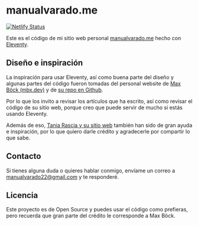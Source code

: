 # manualvarado.me

[![Netlify Status](https://api.netlify.com/api/v1/badges/2fdd0363-ed91-4b4f-a46d-5891a629ddb1/deploy-status)](https://app.netlify.com/sites/manualvarado/deploys)

Este es el código de mi sitio web personal [manualvarado.me](https://www.manualvarado.me/) hecho con [Eleventy](https://www.11ty.dev/).

## Diseño e inspiración

La inspiración para usar Eleventy, así como buena parte del diseño y algunas partes del código fueron tomadas del personal website de [Max Böck (mbx.dev)](https://mxb.dev/) y de [su repo en Github](https://github.com/maxboeck/mxb).

Por lo que los invito a revisar los artículos que ha escrito, así como revisar el código de su sitio web, porque creo que puede servir de mucho si estás usando Eleventy.

Además de eso, [Tania Rascia y su sitio web](https://www.taniarascia.com/) también han sido de gran ayuda e inspiración, por lo que quiero darle crédito y agradecerle por compartir lo que sabe.

## Contacto

Si tienes alguna duda o quieres hablar conmigo, envíame un correo a manualvarado22@gmail.com y te responderé.

## Licencia

Este proyecto es de Open Source y puedes usar el código como prefieras, pero recuerda que gran parte del crédito le corresponde a Max Böck.